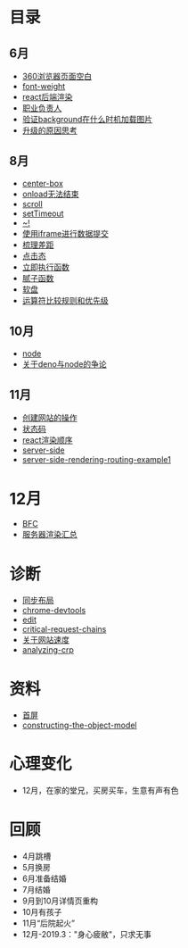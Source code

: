 
# 目录

## 6月
* [360浏览器页面空白](./6/360浏览器页面空白)
* [font-weight](./6/font-weight)
* [react后端渲染](./6/react后端渲染)
* [职业负责人](./6/职业负责人)
* [验证background在什么时机加载图片](./6/验证background在什么时机加载图片)
* [升级的原因思考](./6/升级的原因思考)

## 8月
* [center-box](./8/center-box)
* [onload无法结束](./8/onload无法结束)
* [scroll](./8/scroll)
* [setTimeout](./8/setTimeout)
* [~!](./8/~!)
* [使用iframe进行数据提交](./8/使用iframe进行数据提交)
* [梳理差距](./8/梳理差距)
* [点击态](./8/点击态)
* [立即执行函数](./8/立即执行函数)
* [腻子函数](./8/腻子函数)
* [软盘](./8/软盘)
* [运算符比较规则和优先级](./8/运算符比较规则和优先级)

## 10月
* [node](./10/node)
* [关于deno与node的争论](./10/关于deno与node的争论)

## 11月
* [创建网站的操作](./11/创建网站的操作)
* [状态码](./11/状态码)
* [react渲染顺序](./11/react渲染顺序)
* [server-side](./11/server-side%20rendering0)
* [server-side-rendering-routing-example1](./11/server-side-rendering-routing-example1)

# 12月
* [BFC](./12/BFC)
* [服务器渲染汇总](./12/服务器渲染汇总)

# 诊断
* [同步布局](https://developers.google.com/web/tools/chrome-devtools/rendering-tools/forced-synchronous-layouts)
* [chrome-devtools](https://developers.google.com/web/tools/chrome-devtools/)
* [edit](https://docs.google.com/document/d/1bCDuq9H1ih9iNjgzyAL0gpwNFiEP4TZS-YLRp_RuMlc/edit)
* [critical-request-chains](https://developers.google.com/web/tools/lighthouse/audits/critical-request-chains)
* [关于网站速度](https://support.google.com/analytics/answer/1205784)
* [analyzing-crp](https://developers.google.com/web/fundamentals/performance/critical-rendering-path/analyzing-crp)

# 资料
* [首屏](https://developers.google.com/web/tools/lighthouse/audits/first-meaningful-paint)
* [constructing-the-object-model](https://developers.google.com/web/fundamentals/performance/critical-rendering-path/constructing-the-object-model)

# 心理变化
* 12月，在家的堂兄，买房买车，生意有声有色

# 回顾
* 4月跳槽
* 5月换房
* 6月准备结婚
* 7月结婚
* 9月到10月详情页重构
* 10月有孩子
* 11月“后院起火”
* 12月-2019.3："身心疲敝"，只求无事

